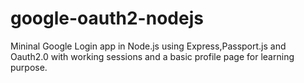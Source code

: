 # google-oauth2-nodejs
Mininal Google Login app in Node.js using Express,Passport.js and Oauth2.0 with working sessions and a basic profile page for learning purpose.
